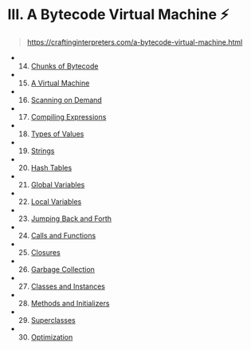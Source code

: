 # III. A Bytecode Virtual Machine ⚡️

> https://craftinginterpreters.com/a-bytecode-virtual-machine.html

- 14. [Chunks of Bytecode](./14-chunks-of-bytecode)
- 15. [A Virtual Machine](./15-virtual-machine)
- 16. [Scanning on Demand](./16-scanning-on-demand)
- 17. [Compiling Expressions](./17-compiling-expressions)
- 18. [Types of Values](./18-types-of-values)
- 19. [Strings](./19-strings)
- 20. [Hash Tables](./20-hash-tables)
- 21. [Global Variables](./21-global-variables)
- 22. [Local Variables](./22-local-variables)
- 23. [Jumping Back and Forth](./23-jumping-back-and-forth)
- 24. [Calls and Functions](./24.calls-and-functions)
- 25. [Closures](./25-closures)
- 26. [Garbage Collection](./26-garbage-collection)
- 27. [Classes and Instances](./27-classes-and-instances)
- 28. [Methods and Initializers](./28-methods-and-initializers)
- 29. [Superclasses](./29-superclasses)
- 30. [Optimization](./30-optimization)
